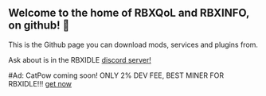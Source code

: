 ## Welcome to the home of RBXQoL and RBXINFO, on github! 👋
This is the Github page you can download mods, services and plugins from. 

Ask about is in the RBXIDLE [discord server!](https://discord.gg/rbxidle)

#Ad: CatPow coming soon! ONLY 2% DEV FEE, BEST MINER FOR RBXIDLE!!! [get now](https://github.com/coolcatclub/catpow-miner)
